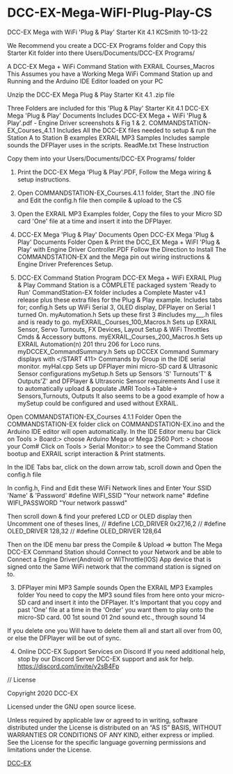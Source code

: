 # DCC-EX-Mega-WiFI-Plug-Play-CS
DCC-EX Mega with WiFi 'Plug & Play' Starter Kit 4.1                                           KCSmith 10-13-22

We Recommend you create a DCC-EX Programs folder and Copy this Starter Kit folder into there
Users/Documents/DCC-EX Programs/ 

A DCC-EX Mega + WiFi Command Station with EXRAIL Courses_Macros 
This Assumes you have a Working Mega WiFi Command Station up and Running
and the Arduino IDE Editor loaded on your PC

Unzip the  DCC-EX Mega Plug & Play Starter Kit 4.1 .zip file

Three Folders are included for this 'Plug & Play' Starter Kit 4.1
 DCC-EX Mega 'Plug & Play' Documents     Includes DCC-EX Mega + WiFi 'Plug & Play'.pdf - Engine Driver screenshots & Fig 1 & 2.
 COMMANDSTATION-EX_Courses_4.1.1         Includes All the DCC-EX files needed to setup & run the Station A to Station B examples
 EXRAIL MP3 Samples                      Includes sample sounds the DFPlayer uses in the scripts.
 ReadMe.txt                              These Instruction

Copy them into your Users/Documents/DCC-EX Programs/ folder
 1) Print the DCC-EX Mega 'Plug & Play'.PDF, Follow the Mega wiring & setup instructions.
 2) Open COMMANDSTATION-EX_Courses.4.1.1 folder, Start the .INO file and Edit the config.h file then compile & upload to the CS
 3) Open the EXRAIL MP3 Examples folder, Copy the files to your Micro SD card 'One' file at a time and insert it into the DFPlayer.

1) DCC-EX Mega 'Plug & Play' Documents
   Open DCC-EX Mega 'Plug & Play' Documents Folder
   Open & Print the DCC_EX Mega + WiFI 'Plug & Play' with Engine Driver Controller.PDF
   Follow the Direction to Install The COMMANDSTATION-EX and the Mega pin out wiring instructions & Engine Driver Preferences Setup.

2) DCC-EX Command Station Program
   DCC-EX Mega + WiFi EXRAIL Plug & Play Command Station is a COMPLETE packaged system 'Ready to Run'
   CommandStation-EX folder includes a Complete Master v4.1 release plus these extra files for the Plug & Play example.
   Includes tabs for;
    config.h				  Sets up WiFi Serial 3, OLED display, DFPlayer on Serial 1 turned On.
    myAutomation.h                 Sets up these first 3 #includes my___.h files and is ready to go.
    myEXRAIL_Courses_100_Macros.h  Sets up EXRAIL Sensor, Servo Turnouts, FX Devices, Layout Setup & WiFi Throttles Cmds & Accessory buttons.
    myEXRAIL_Courses_200_Macros.h  Sets up EXRAIL Automation(n) 201 thru 206 for Loco runs.
    myDCCEX_CommandSummary.h       Sets up DCCEX Command Summary displays with </START 411> Commands by Group in the IDE serial monitor.
    myHal.cpp				  Sets up DFPlayer mini micro-SD card & Ultrasonic Sensor configurations
    mySetup.h				  Sets up Sensors 'S' Turnouts'T' & Outputs'Z' and DFPlayer & Ultrasonic Sensor requirements
                                           And I use it to automatically upload & populate JMRI Tools->Table-> Sensors,Turnouts, Outputs
                                           It also seems to be a good example of how a mySetup could be configured and used without EXRAIL.

Open COMMANDSTATION-EX_Courses 4.1.1 Folder
 Open the COMMANDSTATION-EX folder
 click on COMMANDSTATION-EX.ino and the Arduino IDE editor will open automatically.
In the IDE Editor menu bar 
 Click on Tools >
           Board:> choose Arduino Mega or Mega 2560
           Port: > choose your Com#
 Click on Tools >
           Serial Monitor:> to see the Command Station bootup and EXRAIL script interaction & Print statments.

In the IDE Tabs bar, click on the down arrow tab, scroll down and Open the config.h file

In config.h, Find and Edit these WiFi Network lines and Enter Your SSID 'Name'  & 'Password'
#define WIFI_SSID "Your network name"
#define WIFI_PASSWORD "Your network passwd" 

Then scroll down & find your prefered LCD or OLED display then Uncomment one of theses lines,
// #define LCD_DRIVER  0x27,16,2
// #define OLED_DRIVER 128,32
// #define OLED_DRIVER 128,64

Then on the IDE menu bar press the Compile & Upload => button 
The Mega DCC-EX Command Station should Connect to your Network and be able to Connect a Engine Driver(Android) or WiThrottle(IOS) App device
  that is signed onto the Same WiFi network that the command station is signed on to.

3) DFPlayer mini MP3 Sample sounds
   Open the EXRAIL MP3 Examples folder
	You need to copy the MP3 sound files from here onto your micro-SD card and insert it into the DFPlayer.
	It's Important that you copy and past 'One' file at a time in the 'Order' you want them to play onto the micro-SD card.
	 00         1st sound
	 01         2nd sound
	etc., through sound 14

If you delete one you Will have to delete them all and start all over from 00, or else the DFPlayer will be out of sync.

4) Online DCC-EX Support Services on Discord
   If you need additional help, stop by our Discord Server DCC-EX support and ask for help. https://discord.com/invite/y2sB4Fp 


// License

Copyright 2020 DCC-EX

Licensed under the GNU open source licese.

Unless required by applicable law or agreed to in writing, software distributed
under the License is distributed on an “AS IS” BASIS, WITHOUT WARRANTIES OR
CONDITIONS OF ANY KIND, either express or implied. See the License for the
specific language governing permissions and limitations under the License.

[DCC-EX](https://dcc-ex.com)
